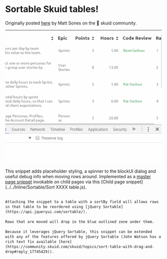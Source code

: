 # Sortable Skuid tables!

Originally posted [here](https://community.skuid.com/skuid/topics/sort-table-with-drag-and-drop) by Matt Sones on the :octopus: skuid community. 

----------

![Sortable Table](./images/sortable.gif)

This snippet adds placeholder styling, a spinner to the blockUI dialog and useful debug info when moving rows around. Implemented as a [master page snippet](sortable.js) invokable on child pages via this [Child page snippet](../../Inline/Sortable/Sort XXXX table.js).

 ~~~~ Available as an all-in-one standalone snippet [here](../../Inline/Sortable/Sortable Tables.js). Enjoy!.

Attaching the snippet to a table with a sortBy field will allows rows in that table to be reordered using [jQuery Sortable](https://api.jqueryui.com/sortable/).

Rows that are moved will drop in the blue outlined zone under them.

Because it leverages jQuery Sortable, this snippet can be extended with any of the features offered by jQuery Sortable (John Watson has a rich text fix available [here](https://community.skuid.com/skuid/topics/sort-table-with-drag-and-drop#reply_17745429)).